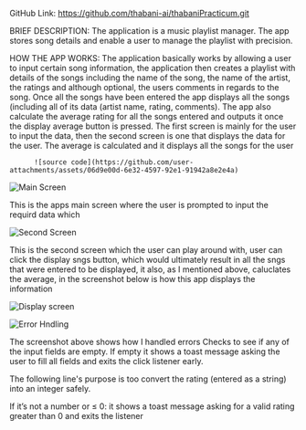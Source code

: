 GitHub Link: https://github.com/thabani-ai/thabaniPracticum.git

BRIEF DESCRIPTION: 
                The application is a music playlist manager. The app stores song details and enable a user to manage the playlist with precision.


HOW THE APP WORKS:
                The application basically works by allowing a user to input certain song information, the application then creates a playlist with details of the songs including
                the name of the song, the name of the artist, the ratings and although optional, the users comments in regards to the song.
                Once all the songs have been entered the app displays all the songs (including all of its data (artist name, rating, comments). The app also calculate the average
                rating for all the songs entered and outputs it once the display average button is pressed. The first screen is mainly for the user to input the data, then
                the second screen is one that displays the data for the user. The average is calculated and it displays all the songs for the user

          ![source code](https://github.com/user-attachments/assets/06d9e00d-6e32-4597-92e1-91942a8e2e4a)


![Main Screen](https://github.com/user-attachments/assets/d9137f22-2670-4a9b-8dd5-9b09dd3fc356)

This is the apps main screen where the user is prompted to input the requird data which

![Second Screen](https://github.com/user-attachments/assets/7f0c274c-c498-4479-be76-afa345016e54)

This is the second screen which the user can play around with, user can click the display sngs button, which would ultimately result in all the sngs that were
entered to be displayed, it also, as I mentioned above, caluclates the average, in the screenshot below is how this app displays the information

![Display screen](https://github.com/user-attachments/assets/6f42cd17-ed67-44dc-8603-81ef150b00dc)




![Error Hndling](https://github.com/user-attachments/assets/7bae36c6-8b29-4ba6-8837-45e4d2adc3b3)

 The screenshot above shows how I handled errors
 Checks to see if any of the input fields are empty. If empty it shows a toast message asking the user to fill all fields and exits the click listener early.

 The following line's purpose is too convert the rating (entered as a string) into an integer safely.

 If it’s not a number or ≤ 0: it shows a toast message asking for a valid rating greater than 0 and exits the listener



          
